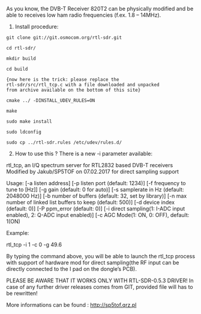 As you know, the DVB-T Receiver 820T2 can be physically modified and be able to receives low ham radio frequencies (f.ex. 1.8 – 14MHz).

1. Install procedure:

```
git clone git://git.osmocom.org/rtl-sdr.git

cd rtl-sdr/

mkdir build

cd build

{now here is the trick: please replace the 
rtl-sdr/src/rtl_tcp.c with a file downloaded and unpacked 
from archive available on the bottom of this site}

cmake ../ -DINSTALL_UDEV_RULES=ON

make

sudo make install

sudo ldconfig

sudo cp ../rtl-sdr.rules /etc/udev/rules.d/
```

2. How to use this ?
There is a new -i parameter available:


rtl_tcp, an I/Q spectrum server for RTL2832 based DVB-T receivers
Modified by Jakub/SP5TOF on 07.02.2017 for direct sampling support

Usage: [-a listen address]
 [-p listen port (default: 1234)]
 [-f frequency to tune to [Hz]]
 [-g gain (default: 0 for auto)]
 [-s samplerate in Hz (default: 2048000 Hz)]
 [-b number of buffers (default: 32, set by library)]
 [-n max number of linked list buffers to keep (default: 500)]
 [-d device index (default: 0)]
 [-P ppm_error (default: 0)]
 [-i direct sampling(1: I-ADC input enabled), 2: Q-ADC input enabled)]
 [-c AGC Mode(1: ON, 0: OFF), default: 1(ON)
 
 Example:

  rtl_tcp -i 1 -c 0 -g 49.6

By typing the command above, you will be able to launch the rtl_tcp process with support of hardware mod for direct sampling(the RF input can be directly connected to the I pad on the dongle’s PCB).

PLEASE BE AWARE THAT IT WORKS ONLY WITH RTL-SDR-0.5.3 DRIVER!
In case of any further driver releases comes from GIT, provided file will has to be rewritten!

More informations can be found : http://sp5tof.qrz.pl

